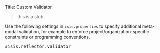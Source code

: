 Title: Custom Validator

[//]: # (content copied to _user-guide_xxx)

> this is a stub

Use the following settings in `isis.properties` to specify additional meta-modal validation, for example to enforce project/organization-specific constraints or programming conventions.

<pre>
#isis.reflector.validator
</pre>

